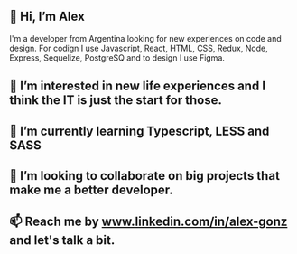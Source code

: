 ## 👋 Hi, I’m Alex
I'm a developer from Argentina looking for new experiences on code and design.
For codign I use Javascript, React, HTML, CSS, Redux, Node, Express, Sequelize, PostgreSQ and to design I use Figma.
## 👀 I’m interested in new life experiences and I think the IT is just the start for those.
## 🌱 I’m currently learning Typescript, LESS and SASS
## 💞️ I’m looking to collaborate on big projects that make me a better developer.
## 📫 Reach me by www.linkedin.com/in/alex-gonz and let's talk a bit.

<!---
alexgz777/alexgz777 is a ✨ special ✨ repository because its `README.md` (this file) appears on your GitHub profile.
You can click the Preview link to take a look at your changes.
--->
